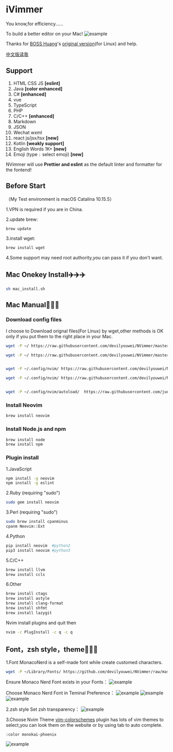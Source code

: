 # iVimmer
You know,for efficiency......

To build a better editor on your Mac!
 ![example](img/img0.png)

Thanks for [BOSS Huang](https://github.com/devilyouwei)'s [original version](https://github.com/devilyouwei/NVimmer)(for Linux) and help.

[中文版读我](README.md)

## Support

1. HTML CSS JS **[eslint]**
2. Java **[color enhanced]**
3. C# **[enhanced]**
4. vue
5. TypeScript
6. PHP
7. C/C++ **[enhanced]**
8. Markdown
9. JSON
10. Wechat wxml
11. react js/jsx/tsx **[new]**
12. Kotlin **[weakly support]**
13. English Words 1K+ **[new]**
14. Emoji (type `:` select emoji) **[new]**

NVimmer will use **Prettier and eslint** as the default linter and formatter for the fontend!

## Before Start
 （My Test environment is macOS Catalina 10.15.5）
 
 1.VPN is required if you are in China.
 
 2.update brew:
 ```bash
brew update
```
3.install wget:
```bash
brew install wget
```
4.Some support may need root authority,you can pass it if you don't want.

 
 
 ## Mac Onekey Install✈️✈️✈️
 
 ```bash
sh mac_install.sh
 ```

## Mac Manual🔨🔨🔨

### Download config files
I choose to Download orignal files(For Linux) by wget,other methods is OK only if you put them to the right place in your Mac.
```bash
wget -P ~/ https://raw.githubusercontent.com/devilyouwei/NVimmer/master/.prettierrc.json

wget -P ~/ https://raw.githubusercontent.com/devilyouwei/NVimmer/master/.eslintrc.json


wget -P ~/.config/nvim/ https://raw.githubusercontent.com/devilyouwei/NVimmer/master/nvim/coc-settings.json

wget -P ~/.config/nvim/ https://raw.githubusercontent.com/devilyouwei/NVimmer/master/nvim/init.vim


wget -P ~/.config/nvim/autoload/  https://raw.githubusercontent.com/junegunn/vim-plug/master/plug.vim
```

### Install Neovim
```bash
brew install neovim
```

### Install Node.js and npm
```bash
brew install node
brew install npm
```
### Plugin install
1.JavaScript
```bash
npm install -g neovim
npm install -g eslint
```
2.Ruby
(requiring "sudo") 
```bash
sudo gem install neovim
```
3.Perl
(requiring "sudo") 
```bash
sudo brew install cpanminus
cpanm Neovim::Ext
```
4.Python
```bash
pip install neovim  #python2
pip3 install neovim #python3
```
5.C/C++
```bash
brew install llvm
brew install ccls
```

6.Other
```bash
brew install ctags
brew install astyle
brew install clang-format
brew install shfmt
brew install lazygit
```
Nvim install plugins and quit then
```bash
nvim -c PlugInstall -c q -c q
```

## Font，zsh style，theme💃💃💃
1.Font
MonacoNerd is a self-made font while create customed characters.
```bash
wget -P ~/Library/Fonts/ https://github.com/devilyouwei/NVimmer/raw/master/fonts/linux/MonacoNerd.ttf
```
Ensure Monaco Nerd Font exists in your Fonts：
![example](img/img4.png)
 
Choose Monaco Nerd Font in Teminal Preference：
![example](img/img1.png)
![example](img/img2.png)
![example](img/img3.png)

2.zsh style
Set zsh transparency：
![example](img/img5.png)

3.Choose Nvim Theme
[vim-colorschemes](https://github.com/flazz/vim-colorschemes) plugin has lots of vim themes to select,you can look them on the website or by using tab to auto complete.
```
:color monokai-phoenix
```
![example](img/img6.png)

